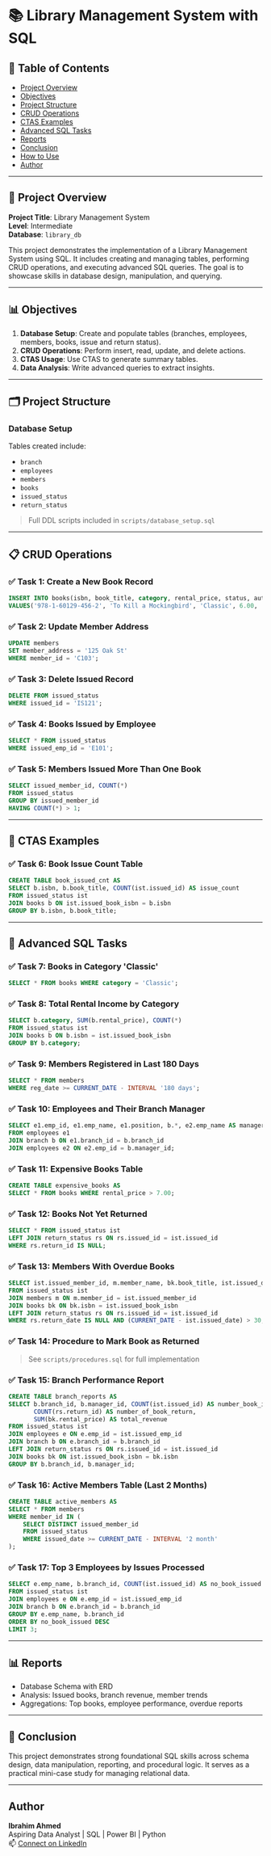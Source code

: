 # 📚 Library Management System with SQL

## 📌 Table of Contents

- [Project Overview](#project-overview)
- [Objectives](#objectives)
- [Project Structure](#project-structure)
- [CRUD Operations](#crud-operations)
- [CTAS Examples](#ctas-examples)
- [Advanced SQL Tasks](#advanced-sql-tasks)
- [Reports](#reports)
- [Conclusion](#conclusion)
- [How to Use](#how-to-use)
- [Author](#author---zero-analyst)

---

## 📄 Project Overview

**Project Title**: Library Management System\
**Level**: Intermediate\
**Database**: `library_db`

This project demonstrates the implementation of a Library Management System using SQL. It includes creating and managing tables, performing CRUD operations, and executing advanced SQL queries. The goal is to showcase skills in database design, manipulation, and querying.



---

## 📊 Objectives

1. **Database Setup**: Create and populate tables (branches, employees, members, books, issue and return status).
2. **CRUD Operations**: Perform insert, read, update, and delete actions.
3. **CTAS Usage**: Use CTAS to generate summary tables.
4. **Data Analysis**: Write advanced queries to extract insights.

---

## 🗂️ Project Structure

### Database Setup



Tables created include:

- `branch`
- `employees`
- `members`
- `books`
- `issued_status`
- `return_status`

> Full DDL scripts included in `scripts/database_setup.sql`

---

## 📋 CRUD Operations

### ✅ Task 1: Create a New Book Record

```sql
INSERT INTO books(isbn, book_title, category, rental_price, status, author, publisher)
VALUES('978-1-60129-456-2', 'To Kill a Mockingbird', 'Classic', 6.00, 'yes', 'Harper Lee', 'J.B. Lippincott & Co.');
```

### ✅ Task 2: Update Member Address

```sql
UPDATE members
SET member_address = '125 Oak St'
WHERE member_id = 'C103';
```

### ✅ Task 3: Delete Issued Record

```sql
DELETE FROM issued_status
WHERE issued_id = 'IS121';
```

### ✅ Task 4: Books Issued by Employee

```sql
SELECT * FROM issued_status
WHERE issued_emp_id = 'E101';
```

### ✅ Task 5: Members Issued More Than One Book

```sql
SELECT issued_member_id, COUNT(*)
FROM issued_status
GROUP BY issued_member_id
HAVING COUNT(*) > 1;
```

---

## 📑 CTAS Examples

### ✅ Task 6: Book Issue Count Table

```sql
CREATE TABLE book_issued_cnt AS
SELECT b.isbn, b.book_title, COUNT(ist.issued_id) AS issue_count
FROM issued_status ist
JOIN books b ON ist.issued_book_isbn = b.isbn
GROUP BY b.isbn, b.book_title;
```

---

## 🔢 Advanced SQL Tasks

### ✅ Task 7: Books in Category 'Classic'

```sql
SELECT * FROM books WHERE category = 'Classic';
```

### ✅ Task 8: Total Rental Income by Category

```sql
SELECT b.category, SUM(b.rental_price), COUNT(*)
FROM issued_status ist
JOIN books b ON b.isbn = ist.issued_book_isbn
GROUP BY b.category;
```

### ✅ Task 9: Members Registered in Last 180 Days

```sql
SELECT * FROM members
WHERE reg_date >= CURRENT_DATE - INTERVAL '180 days';
```

### ✅ Task 10: Employees and Their Branch Manager

```sql
SELECT e1.emp_id, e1.emp_name, e1.position, b.*, e2.emp_name AS manager
FROM employees e1
JOIN branch b ON e1.branch_id = b.branch_id
JOIN employees e2 ON e2.emp_id = b.manager_id;
```

### ✅ Task 11: Expensive Books Table

```sql
CREATE TABLE expensive_books AS
SELECT * FROM books WHERE rental_price > 7.00;
```

### ✅ Task 12: Books Not Yet Returned

```sql
SELECT * FROM issued_status ist
LEFT JOIN return_status rs ON rs.issued_id = ist.issued_id
WHERE rs.return_id IS NULL;
```

### ✅ Task 13: Members With Overdue Books

```sql
SELECT ist.issued_member_id, m.member_name, bk.book_title, ist.issued_date, CURRENT_DATE - ist.issued_date AS overdue_days
FROM issued_status ist
JOIN members m ON m.member_id = ist.issued_member_id
JOIN books bk ON bk.isbn = ist.issued_book_isbn
LEFT JOIN return_status rs ON rs.issued_id = ist.issued_id
WHERE rs.return_date IS NULL AND (CURRENT_DATE - ist.issued_date) > 30;
```

### ✅ Task 14: Procedure to Mark Book as Returned

> See `scripts/procedures.sql` for full implementation

### ✅ Task 15: Branch Performance Report

```sql
CREATE TABLE branch_reports AS
SELECT b.branch_id, b.manager_id, COUNT(ist.issued_id) AS number_book_issued,
       COUNT(rs.return_id) AS number_of_book_return,
       SUM(bk.rental_price) AS total_revenue
FROM issued_status ist
JOIN employees e ON e.emp_id = ist.issued_emp_id
JOIN branch b ON e.branch_id = b.branch_id
LEFT JOIN return_status rs ON rs.issued_id = ist.issued_id
JOIN books bk ON ist.issued_book_isbn = bk.isbn
GROUP BY b.branch_id, b.manager_id;
```

### ✅ Task 16: Active Members Table (Last 2 Months)

```sql
CREATE TABLE active_members AS
SELECT * FROM members
WHERE member_id IN (
    SELECT DISTINCT issued_member_id
    FROM issued_status
    WHERE issued_date >= CURRENT_DATE - INTERVAL '2 month'
);
```

### ✅ Task 17: Top 3 Employees by Issues Processed

```sql
SELECT e.emp_name, b.branch_id, COUNT(ist.issued_id) AS no_book_issued
FROM issued_status ist
JOIN employees e ON e.emp_id = ist.issued_emp_id
JOIN branch b ON e.branch_id = b.branch_id
GROUP BY e.emp_name, b.branch_id
ORDER BY no_book_issued DESC
LIMIT 3;
```

---

## 📊 Reports

- Database Schema with ERD
- Analysis: Issued books, branch revenue, member trends
- Aggregations: Top books, employee performance, overdue reports

---

## 🔺 Conclusion

This project demonstrates strong foundational SQL skills across schema design, data manipulation, reporting, and procedural logic. It serves as a practical mini-case study for managing relational data.

---

## Author

**Ibrahim Ahmed**  
Aspiring Data Analyst | SQL | Power BI | Python  
📫 [Connect on LinkedIn](https://www.linkedin.com/in/ibrahim-ahmed-572475143/)


